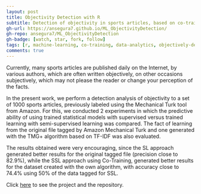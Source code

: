 ```yaml
---
layout: post
title: Objectivity Detection with R
subtitle: Detection of objectivity in sports articles, based on co-training
gh-url: https://ansegura7.github.io/ML_ObjectivityDetection/
gh-repo: ansegura7/ML_ObjectivityDetection
gh-badge: [watch, star, fork, follow]
tags: [r, machine-learning, co-training, data-analytics, objectively-detection, tf-idf, sports-articles]
comments: true
---
```


Currently, many sports articles are published daily on the Internet, by various authors, which are often written objectively, on other occasions subjectively, which may not please the reader or change your perception of the facts.

In the present work, we perform a detection analysis of objectivity to a set of 1000 sports articles, previously labeled using the Mechanical Turk tool from Amazon. For this, we conducted 2 experiments in which the predictive ability of using trained statistical models with supervised versus trained learning with semi-supervised learning was compared. The fact of learning from the original file tagged by Amazon Mechanical Turk and one generated with the TMG+ algorithm based on TF-IDF was also evaluated.

The results obtained were very encouraging, since the SL approach generated better results for the original tagged file (precision close to 82.9%), while the SSL approach using Co-Training, generated better results for the dataset created with the own algorithm, with accuracy close to 74.4% using 50% of the data tagged for SSL.

Click [here](https://ansegura7.github.io/ML_ObjectivityDetection/) to see the project and the repository.
